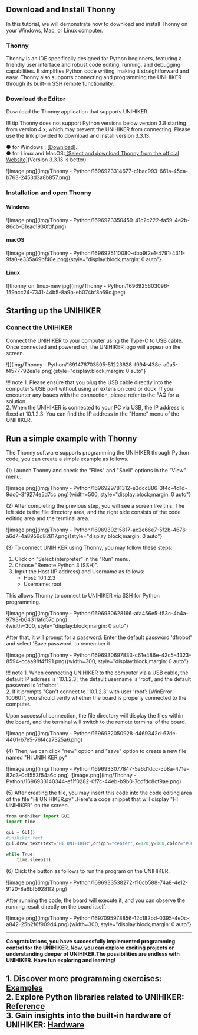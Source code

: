 ## **Download and Install Thonny**
In this tutorial, we will demonstrate how to download and install Thonny on your Windows, Mac, or Linux computer.  

### **Thonny**
Thonny is an IDE specifically designed for Python beginners, featuring a friendly user interface and robust code editing, running, and debugging capabilities. It simplifies Python code writing, making it straightforward and easy. Thonny also supports connecting and programming the UNIHIKER through its built-in SSH remote functionality.  
### **Download the Editor**
Download the Thonny application that supports UNIHIKER.  

!!! tip 
    Thonny does not support Python versions below version 3.8 starting from version 4.x, which may prevent the UNIHIKER from connecting. Please use the link provided to download and install version 3.3.13.  

● for Windows : [[Download]](https://img.dfrobot.com.cn/wiki/none/49990b1e1e72cb7c95f161be759c86ba.zip).  
● for Linux and MacOS:[ [Select and download Thonny from the official Website]](https://thonny.org/)(Version 3.3.13 is better).  

![image.png](img/Thonny - Python/1696923314677-c1bac993-661a-45ca-b763-2453d3a8b857.png)  
  
### **Installation and open Thonny**
#### Windows 
![image.png](img/Thonny - Python/1696923350459-41c2c222-fa59-4e2b-86db-61eac1930fdf.png)
#### macOS
![image.png](img/Thonny - Python/1696925110080-dbb9f2e1-4791-4311-9fa0-e335a69bf40e.png){style="display:block;margin: 0 auto"}
#### Linux
![thonny_on_linux-new.jpg](img/Thonny - Python/1696925603096-159acc24-7341-44b5-8a9b-eb074bf8a69c.jpeg)
## **Starting up the UNIHIKER**
### **Connect the UNIHIKER**
Connect the UNIHIKER to your computer using the Type-C to USB cable. Once connected and powered on, the UNIHIKER logo will appear on the screen.   

![](img/Thonny - Python/1691476703505-51223828-f994-438e-a0a5-f4577792ea1e.png){style="display:block;margin: 0 auto"}    

!!! note
    1. Please ensure that you plug the USB cable directly into the computer's USB port without using an extension cord or dock. If you encounter any issues with the connection, please refer to the FAQ for a solution.  
    2. When the UNIHIKER is connected to your PC via USB, the IP address is fixed at 10.1.2.3. You can find the IP address in the "Home" menu of the UNIHIKER.  

## **Run a simple example with Thonny**
The Thonny software supports programming the UNIHIKER through Python code, you can create a simple example as follows.  

(1) Launch Thonny and check the "Files" and "Shell" options in the "View" menu.   

![image.png](img/Thonny - Python/1696929781312-e3dcc886-3f4c-4d1d-9dc0-3f9274e5d7cc.png){width=500, style="display:block;margin: 0 auto"}  

(2) After completing the previous step, you will see a screen like this. The left side is the file directory area, and the right side consists of the code editing area and the terminal area.    

![image.png](img/Thonny - Python/1696930215817-ac2e66e7-5f2b-4676-a6d7-4a8956d82817.png){style="display:block;margin: 0 auto"}  

(3) To connect UNIHIKER using Thonny, you may follow these steps:

1. Click on "Select interpreter" in the "Run" menu.
2. Choose "Remote Python 3 (SSH)".
3. Input the Host (IP address) and Username as follows:
   - Host: 10.1.2.3
   - Username: root

This allows Thonny to connect to UNIHIKER via SSH for Python programming.  

![image.png](img/Thonny - Python/1696930628166-afa456e5-f53c-4b4a-9793-b64311afd57c.png)  
  {width=300, style="display:block;margin: 0 auto"}  

After that, it will prompt for a password. Enter the default password 'dfrobot' and select 'Save password' to remember it.  
  
![image.png](img/Thonny - Python/1696930697833-c61e486e-42c5-4323-8594-ccaa98f4f191.png){width=300, style="display:block;margin: 0 auto"}   

!!! note
    1. When connecting UNIHIKER to the computer via a USB cable, the default IP address is '10.1.2.3', the default username is 'root', and the default password is 'dfrobot'.  
    2. If it prompts "Can't connect to '10.1.2.3' with user 'root': [WinError 10060]", you should verify whether the board is properly connected to the computer.    
  
Upon successful connection, the file directory will display the files within the board, and the terminal will switch to the remote terminal of the board.  

![image.png](img/Thonny - Python/1696932050928-d469342d-67de-4401-b7e5-76f4ca7325a6.png)  
  
(4) Then, we can click "new" option and "save" option to create a new file named "Hi UNIHIKER.py"   

![image.png](img/Thonny - Python/1696933077847-5e6d1dcc-5b8a-471e-82d3-0df553f54a6c.png)
![image.png](img/Thonny - Python/1696933140344-ef1f0282-0f7c-44eb-b9b0-7cdfdc8cf9ae.png)  
  
(5) After creating the file,  you may insert this code into the code editing area of the file "Hi UNIHIKER.py" .Here's a code snippet that will display "HI UNIHIKER" on the screen.  

```python
from unihiker import GUI
import time

gui = GUI()
#unihiker text
gui.draw_text(text="HI UNIHIKER",origin="center",x=120,y=160,color="#0066CC")

while True:
    time.sleep(1)
```
(6) Click the button as follows to run the program on the UNIHIKER.  

![image.png](img/Thonny - Python/1696933538272-f10cb588-74a8-4e12-9120-8a6bf59281f2.png)  

After running the code, the board will execute it, and you can observe the running result directly on the board itself.  

![image.png](img/Thonny - Python/1697095978856-12c182bd-0395-4e0c-a842-25b2f6f909d4.png){width=300, style="display:block;margin: 0 auto"}   
  
---  
**Congratulations, you have successfully implemented programming control for the UNIHIKER. Now, you can explore exciting projects or understanding deeper of UNIHIKER.The possibilities are endless with UNIHIKER. Have fun exploring and learning!**  

**1. Discover more programming exercises: [Examples](../../wiki/Examples/PythonCodingExamples/BasicExamples/examples_py_hellounihiker.md)**  
**2. Explore Python libraries related to UNIHIKER: [Reference](../../wiki/LanguageReference/Part1UNIHIKER/ScreenDisplay/reference_unihiker_draw_text.md)**  
**3. Gain insights into the built-in hardware of UNIHIKER: [Hardware ](../../wiki/HardwareReference/hardware_reference_introduction.md)**    
---  

